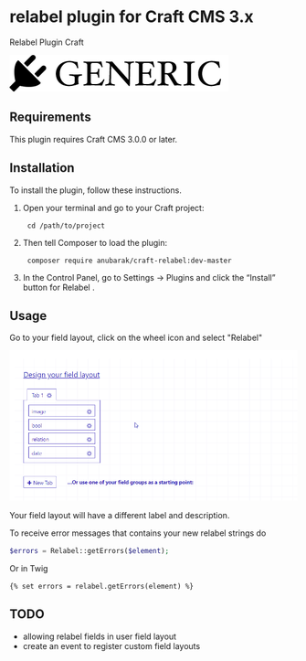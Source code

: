 # relabel plugin for Craft CMS 3.x

Relabel Plugin Craft

![Screenshot](resources/img/plugin-logo.png)

## Requirements

This plugin requires Craft CMS 3.0.0 or later.

## Installation

To install the plugin, follow these instructions.

1. Open your terminal and go to your Craft project:

        cd /path/to/project

2. Then tell Composer to load the plugin:

        composer require anubarak/craft-relabel:dev-master

3. In the Control Panel, go to Settings → Plugins and click the “Install” button for Relabel .


## Usage

Go to your field layout, click on the wheel icon and select "Relabel"

![Screenshot](resources/img/Relabel.gif)

Your field layout will have a different label and description.

To receive error messages that contains your new relabel strings do

```php
$errors = Relabel::getErrors($element);
```

Or in Twig
```twig
{% set errors = relabel.getErrors(element) %}
```

## TODO
- allowing relabel fields in user field layout
- create an event to register custom field layouts